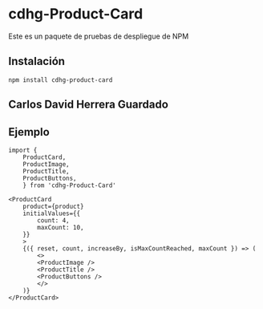 # cdhg-Product-Card

Este es un paquete de pruebas de despliegue de NPM


## Instalación

    npm install cdhg-product-card

## Carlos David Herrera Guardado

## Ejemplo
```
import {
    ProductCard,
    ProductImage,
    ProductTitle,
    ProductButtons,
    } from 'cdhg-Product-Card'
```


```
<ProductCard
    product={product}
    initialValues={{
        count: 4,
        maxCount: 10,
    }}
    >
    {({ reset, count, increaseBy, isMaxCountReached, maxCount }) => (
        <>
        <ProductImage />
        <ProductTitle />
        <ProductButtons />
        </>
    )}
</ProductCard>
```